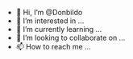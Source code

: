 - 👋 Hi, I’m @Donbildo
- 👀 I’m interested in ...
- 🌱 I’m currently learning ...
- 💞️ I’m looking to collaborate on ...
- 📫 How to reach me ...

<!---
Donbildo/Donbildo is a ✨ special ✨ repository because its `README.md` (this file) appears on your GitHub profile.
You can click the Preview link to take a look at your changes.
--->
